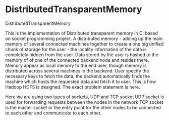 # DistributedTransparentMemory
DistributedTransparentMemory

This is the implementation of Distributed transparent memory in C, based on socket programming project. A distributed memory - adding up the main memory of several connected machines together to create a one big unified chunk of storage for the user - the locality information of the data is completely hidden from the user. Data stored by the user is hashed to the memory of of one of the connected backend node and resides there. Memory appear as local memory to the end user, though memory is distributed across several machines in the backend. User specify the necessary keys to fetch the data, the backend automatically finds the machine which hosts the requested data and fetch it to user. This is how Hadoop HDFS is designed. The exact problem statement is here.

Here we are using two types of sockets, UDP and TCP socket
UDP socket is used for forwarding requests between the nodes in the network
TCP socket is the master socket or the entry point for the other nodes to be connected to each other and communicate to each other.
